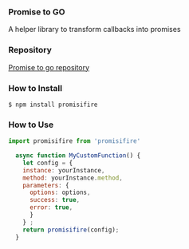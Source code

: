 ### Promise to GO

A helper library to transform callbacks into promises

### Repository

[Promise to go repository](https://github.com/ignaciosua/promisifire)

### How to Install

`$ npm install promisifire`

### How to Use

```javascript
import promisifire from 'promisifire'

  async function MyCustomFunction() {
    let config = {
    instance: yourInstance,
    method: yourInstance.method,
    parameters: {
      options: options,
      success: true,
      error: true,
      }
    } ;
    return promisifire(config);
  }

```